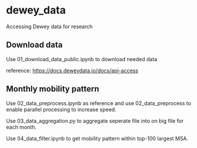 # dewey_data
Accessing Dewey data for research 

## Download data

Use 01_download_data_public.ipynb to download needed data

reference: https://docs.deweydata.io/docs/api-access

## Monthly mobility pattern 
Use 02_data_preprocess.ipynb as reference and use 02_data_preprocess to enable parallel processing to increase speed.

Use 03_data_aggregation.py to aggregate seperate file into on big file for each month.

Use 04_data_filter.ipynb to get mobility pattern within top-100 largest MSA.



